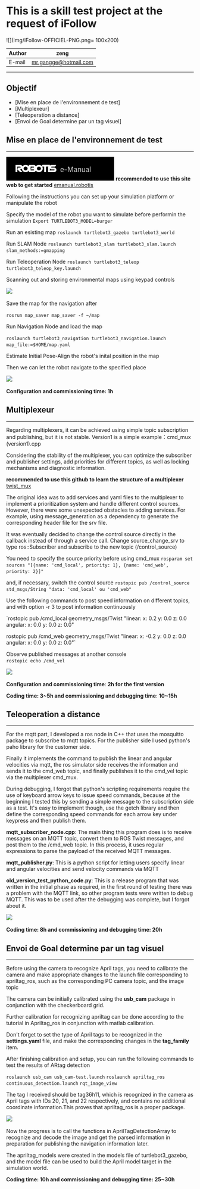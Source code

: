 This is a skill test project at the request of iFollow
====
![](img/iFollow-OFFICIEL-PNG.png= 100x200)

|Author|zeng|
|---|---
|E-mail|mr.gangge@hotmail.com

***

## Objectif
* [Mise en place de l'environnement de test]
* [Multiplexeur]
* [Teleoperation a distance]
* [Envoi de Goal determine par un tag visuel]

## Mise en place de l'environnement de test
---
![](img/robotis_emanual_logo.png)
**recommended to use this site web to get started** [emanual.robotis](https://emanual.robotis.com/docs/en/platform/turtlebot3/quick-start/)

Following the instructions you can set up your simulation platform or manipulate the robot

Specify the model of the robot you want to simulate before performin the simulation
`Export TURTLEBOT3_MODEL=burger`

Run an esisting map
`roslaunch turtlebot3_gazebo turtlebot3_world`

Run SLAM Node
`roslaunch turtlebot3_slam turtlebot3_slam.launch slam_methods:=gmapping`

Run Teleoperation Node
`roslaunch turtlebot3_teleop turtlebot3_teleop_key.launch`

Scanning out and storing environmental maps using keypad controls

![](img/showcase1.gif)

Save the map for the navigation after

`rosrun map_saver map_saver -f ~/map`

Run Navigation Node and load the map

`roslaunch turtlebot3_navigation turtlebot3_navigation.launch map_file:=$HOME/map.yaml`

Estimate Initial Pose-Align the robot's inital position in the map

Then we can let the robot navigate to the specified place

![](img/showcase2.gif)


**Configuration and commissioning time: 1h**

## Multiplexeur
---
Regarding multiplexers, it can be achieved using simple topic subscription and publishing, but it is not stable.
Version1 is a simple example：cmd_mux (version1).cpp

Considering the stability of the multiplexer, you can optimize the subscriber and publisher settings, add priorities for different topics, as well as locking mechanisms and diagnostic information.

**recommended to use this github to learn the structure of a multiplexer** [twist_mux](https://github.com/ros-teleop/twist_mux)

The original idea was to add services and yaml files to the multiplexer to implement a prioritization system and handle different control sources. However, there were some unexpected obstacles to adding services. For example, using message_generation as a dependency to generate the corresponding header file for the srv file.

It was eventually decided to change the control source directly in the callback instead of through a service call. Change source_change_srv to type ros::Subscriber and subscribe to the new topic (/control_source)

You need to specify the source priority before using cmd_mux
`rosparam set sources "[{name: 'cmd_local', priority: 1}, {name: 'cmd_web', priority: 2}]"`

and, if necessary, switch the control source
`rostopic pub /control_source std_msgs/String "data: 'cmd_local' ou 'cmd_web"`

Use the following commands to post speed information on different topics, and with option -r 3 to post information continuously

`rostopic pub /cmd_local geometry_msgs/Twist "linear:
  x: 0.2
  y: 0.0
  z: 0.0
angular:
  x: 0.0
  y: 0.0
  z: 0.0"

rostopic pub /cmd_web geometry_msgs/Twist "linear:
  x: -0.2
  y: 0.0
  z: 0.0
angular:
  x: 0.0
  y: 0.0
  z: 0.0"`

Observe published messages at another console  
`rostopic echo /cmd_vel`

![](img/showcase3.gif)

**Configuration and commissioning time**: **2h for the first version**

**Coding time: 3~5h and commissioning and debugging time**: **10~15h**

## Teleoperation a distance
---
For the mqtt part, I developed a ros node in C++ that uses the mosquitto package to subscribe to mqtt topics. For the publisher side I used python's paho library for the customer side.

Finally it implements the command to publish the linear and angular velocities via mqtt, the ros simulator side receives the information and sends it to the cmd_web topic, and finally publishes it to the cmd_vel topic via the multiplexer cmd_mux.

During debugging, I forgot that python's scripting requirements require the use of keyboard arrow keys to issue speed commands, because at the beginning I tested this by sending a simple message to the subscription side as a test. It's easy to implement though, use the getch library and then define the corresponding speed commands for each arrow key under keypress and then publish them.

**mqtt_subscriber_node.cpp**: The main thing this program does is to receive messages on an MQTT topic, convert them to ROS Twist messages, and post them to the /cmd_web topic. In this process, it uses regular expressions to parse the payload of the received MQTT messages.

**mqtt_publisher.py**: This is a python script for letting users specify linear and  angular velocities and send velocity commands via MQTT

**old_version_test_python_code.py**: This is a release program that was written in the initial phase as required, in the first round of testing there was a problem with the MQTT link, so other program tests were written to debug MQTT. This was to be used after the debugging was complete, but I forgot about it. 

![](img/showcase4.gif)


**Coding time: 8h and commissioning and debugging time: 20h**
## Envoi de Goal determine par un tag visuel
---

Before using the camera to recognize April tags, you need to calibrate the camera and make appropriate changes to the launch file corresponding to apriltag_ros, such as the corresponding PC camera topic, and the image topic

The camera can be initially calibrated using the **usb_cam** package in conjunction with the checkerboard grid.

Further calibration for recognizing apriltag can be done according to the tutorial in Apriltag_ros in conjunction with matlab calibration.

Don't forget to set the type of April tags to be recognized in the **settings.yaml** file, and make the corresponding changes in the **tag_family** item.

After finishing calibration and setup, you can run the following commands to test the results of ARtag detection

`roslaunch usb_cam usb_cam-test.launch`
`roslaunch apriltag_ros continuous_detection.launch`
`rqt_image_view`

The tag I received should be tag36h11, which is recognized in the camera as April tags with IDs 20, 21, and 22 respectively, and contains no additional coordinate information.This proves that apriltag_ros is a proper package.

![](img/showcase5.gif)

Now the progress is to call the functions in AprilTagDetectionArray to recognize and decode the image and get the parsed information in preparation for publishing the navigation information later.

The apriltag_models were created in the models file of turtlebot3_gazebo, and the model file can be used to build the April model target in the simulation world.

**Coding time: 10h and commissioning and debugging time: 25~30h**

